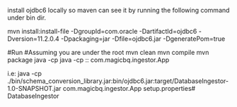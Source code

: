 install ojdbc6 locally so maven can see it by running the following command under bin dir.

mvn install:install-file -DgroupId=com.oracle -DartifactId=ojdbc6 -Dversion=11.2.0.4 -Dpackaging=jar -Dfile=ojdbc6.jar -DgeneratePom=true



#Run
#Assuming you are under the root
mvn clean
mvn compile
mvn package
java -cp  java -cp <path-to-schema-conversion-jar>:<path-to-ojdbc6>:<path-to-database-injestor-jar> com.magicbq.ingestor.App <path-to-properties-file>

i.e: java -cp ./bin/schema_conversion_library.jar:bin/ojdbc6.jar:target/DatabaseIngestor-1.0-SNAPSHOT.jar com.magicbq.ingestor.App setup.properties# DatabaseIngestor

